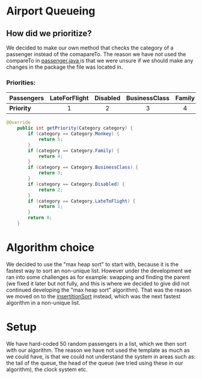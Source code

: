 <h1>Airport Queueing</h1>

<h2>How did we prioritize?</h2>

<p>We decided to make our own method that checks the category of a passenger instead of the comapareTo. The reason we have not
used the compareTo in <a href="https://github.com/datsoftlyngby/soft2019spring-algorithms/blob/master/Weeklies/Week_09/Assignment_03/Airport_Queue_template/src/main/java/dk/cphbusiness/airport/template/Passenger.java">passenger.java </a> is that we were unsure if we should make any changes in the package the file was located in.</p>

<h3>Priorities:</h3>

 <table>
<thead>
<tr>
<th align="left"><strong>Passengers</strong></th>
<th align="center">LateForFlight</th>
<th align="center">Disabled</th>
<th align="center">BusinessClass</th>
<th align="center">Family</th>
  <th align="center">Monkey</th>
</tr>
</thead>
<tbody>
<tr>
<td align="left"><strong>Priority</strong></td>
<td align="center">1</td>
<td align="center">2</td>
<td align="center">3</td>
<td align="center">4</td>
 <td align="center">5</td>
</tr>
</tbody>
</table>

```java
@Override
    public int getPriority(Category category) {
        if (category == Category.Monkey) {
            return 5;
        }
        if (category == Category.Family) {
            return 4;
        }
        if (category == Category.BusinessClass) {
            return 3;
        }
        if (category == Category.Disabled) {
            return 2;
        }
        if (category == Category.LateToFlight) {
            return 1;
        }
        return 0;
    }
```

<h1>Algorithm choice</h1>
<p>We decided to use the "max heap sort" to start with, because it is the fastest way to sort an non-unique list. However
  under the development we ran into some challenges as for example: swapping and finding the parent (we fixed it later but not fully, and this is where we decided to give did not continued developing the "max heap sort" algorithm). That was the reason we moved on to the <a href="https://github.com/Hallur20/AlgorithmAssignment3/blob/master/NotPrioritisingPassengerArrayQueue.java">insertitionSort</a> instead, which was the next fastest algorithm in a non-unique list.
  </p>
  
  <h1>Setup</h1>
  
  <p>We have hard-coded 50 random passengers in a list, which we then sort with our algorithm. The reason we have not used the template as much as we could have, is that we could not understand the system in areas such as: the tail of the queue, the head of the queue (we tried using these in our algorithm), the clock system etc.</p>
